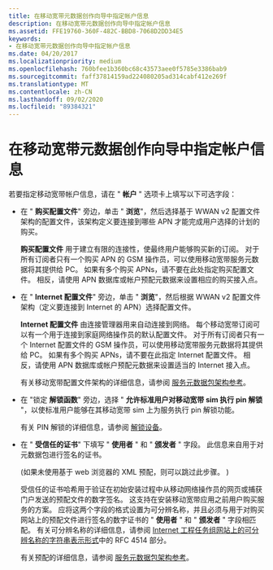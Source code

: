 ```yaml
---
title: 在移动宽带元数据创作向导中指定帐户信息
description: 在移动宽带元数据创作向导中指定帐户信息
ms.assetid: FFE19760-360F-482C-BBD8-7068D2DD34E5
keywords:
- 在移动宽带元数据创作向导中指定帐户信息
ms.date: 04/20/2017
ms.localizationpriority: medium
ms.openlocfilehash: 760bfee1b360bc68c43573aee0f5785e3386bab9
ms.sourcegitcommit: faff37814159ad224080205ad314cabf412e269f
ms.translationtype: MT
ms.contentlocale: zh-CN
ms.lasthandoff: 09/02/2020
ms.locfileid: "89384321"
---
```

# <a name="specify-account-information-in-the-mobile-broadband-metadata-authoring-wizard"></a>在移动宽带元数据创作向导中指定帐户信息


若要指定移动宽带帐户信息，请在 " **帐户** " 选项卡上填写以下可选字段：

-   在 " **购买配置文件**" 旁边，单击 " **浏览**"，然后选择基于 WWAN v2 配置文件架构的配置文件，该架构定义要连接到哪些 APN 才能完成用户选择的计划的购买。

    **购买配置文件** 用于建立有限的连接性，使最终用户能够购买新的订阅。 对于所有订阅者只有一个购买 APN 的 GSM 操作员，可以使用移动宽带服务元数据将其提供给 PC。 如果有多个购买 APNs，请不要在此处指定购买配置文件。 相反，请使用 APN 数据库或帐户预配元数据来设置相应的购买接入点。

-   在 " **Internet 配置文件**" 旁边，单击 " **浏览**"，然后根据 WWAN v2 配置文件架构（定义要连接到 Internet 的 APN）选择配置文件。

    **Internet 配置文件** 由连接管理器用来自动连接到网络。 每个移动宽带订阅可以有一个用于连接到家庭网络操作员的默认配置文件。 对于所有订阅者只有一个 Internet 配置文件的 GSM 操作员，可以使用移动宽带服务元数据将其提供给 PC。 如果有多个购买 APNs，请不要在此指定 Internet 配置文件。 相反，请使用 APN 数据库或帐户预配元数据来设置适当的 Internet 接入点。

    有关移动宽带配置文件架构的详细信息，请参阅 [服务元数据包架构参考](https://docs.microsoft.com/windows-hardware/drivers/mobilebroadband/service-metadata-package-schema-reference)。

-   在 "锁定 **解锁函数**" 旁边，选择 " **允许标准用户对移动宽带 sim 执行 pin 解锁** "，以使标准用户能够在其移动宽带 sim 上为服务执行 pin 解锁功能。

    有关 PIN 解锁的详细信息，请参阅 [解锁设备](../mobilebroadband/unlock-a-device.md)。

-   在 " **受信任的证书**" 下填写 " **使用者** " 和 " **颁发者** " 字段。 此信息来自用于对元数据包进行签名的证书。

     (如果未使用基于 web 浏览器的 XML 预配，则可以跳过此步骤。 ) 

    受信任的证书哈希用于验证在初始安装过程中从移动网络操作员的网页或捕获门户发送的预配文件的数字签名。 这支持在安装移动宽带应用之前用户购买服务的方案。 应将这两个字段的格式设置为可分辨名称，并且必须与用于对购买网站上的预配文件进行签名的数字证书的 " **使用者** " 和 " **颁发者** " 字段相匹配。 有关可分辨名称的详细信息，请参阅 [Internet 工程任务组网站上的可分辨名称的字符串表示形式](https://www.ietf.org/rfc/rfc4514.txt)中的 RFC 4514 部分。

    有关预配的详细信息，请参阅 [服务元数据包架构参考](https://docs.microsoft.com/windows-hardware/drivers/mobilebroadband/service-metadata-package-schema-reference)。

 

